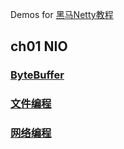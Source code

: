 Demos for [黑马Netty教程](https://www.bilibili.com/video/BV1py4y1E7oA)

## ch01 NIO

### [ByteBuffer](src/test/java/cn/itcast/nio/c2)

### [文件编程](src/test/java/cn/itcast/nio/c3)

### [网络编程](src/test/java/cn/itcast/nio/c4)